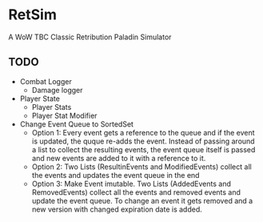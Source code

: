 # RetSim
A WoW TBC Classic Retribution Paladin Simulator
## TODO
* Combat Logger 
  * Damage logger
* Player State
  * Player Stats
  * Player Stat Modifier
* Change Event Queue to SortedSet
  * Option 1: Every event gets a reference to the queue and if the event is updated, the quque re-adds the event. 
Instead of passing around a list to collect the resulting events, the event queue itself is passed and new events are added to it with a reference to it.
  * Option 2: Two Lists (ResultinEvents and ModifiedEvents) collect all the events and updates the event queue in the end
  * Option 3: Make Event imutable. Two Lists (AddedEvents and RemovedEvents) collect all the events and removed events and update the event queue. To change an event it gets removed and a new version with changed expiration date is added.